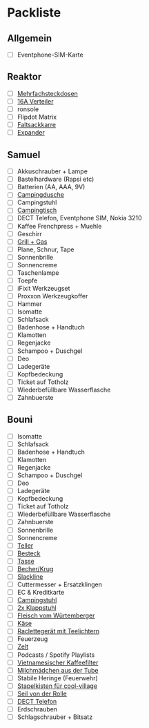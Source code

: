 # Packliste

## Allgemein
- [ ] Eventphone-SIM-Karte

## Reaktor
- [ ] [Mehrfachsteckdosen](https://github.com/samuelb/cccamp2019/issues/5)
- [ ] [16A Verteiler](https://github.com/samuelb/cccamp2019/issues/5)
- [ ] ronsole
- [ ] Flipdot Matrix
- [ ] [Faltsackkarre](https://github.com/samuelb/cccamp2019/issues/12)
- [ ] [Expander](https://github.com/samuelb/cccamp2019/issues/12)

## Samuel
- [ ] Akkuschrauber + Lampe
- [ ] Bastelhardware (Rapsi etc)
- [ ] Batterien (AA, AAA, 9V)
- [ ] [Campingdusche](https://github.com/samuelb/cccamp2019/issues/11)
- [ ] Campingstuhl
- [ ] [Campingtisch](https://github.com/samuelb/cccamp2019/issues/2)
- [ ] DECT Telefon, Eventphone SIM, Nokia 3210
- [ ] Kaffee Frenchpress + Muehle
- [ ] Geschirr
- [ ] [Grill + Gas](https://github.com/samuelb/cccamp2019/issues/4)
- [ ] Plane, Schnur, Tape
- [ ] Sonnenbrille
- [ ] Sonnencreme
- [ ] Taschenlampe
- [ ] Toepfe
- [ ] iFixit Werkzeugset
- [ ] Proxxon Werkzeugkoffer
- [ ] Hammer
- [ ] Isomatte
- [ ] Schlafsack
- [ ] Badenhose + Handtuch
- [ ] Klamotten
- [ ] Regenjacke
- [ ] Schampoo + Duschgel 
- [ ] Deo
- [ ] Ladegeräte
- [ ] Kopfbedeckung
- [ ] Ticket auf Totholz
- [ ] Wiederbefüllbare Wasserflasche
- [ ] Zahnbuerste

## Bouni

- [ ] Isomatte
- [ ] Schlafsack
- [ ] Badenhose + Handtuch
- [ ] Klamotten
- [ ] Regenjacke
- [ ] Schampoo + Duschgel 
- [ ] Deo
- [ ] Ladegeräte
- [ ] Kopfbedeckung
- [ ] Ticket auf Totholz
- [ ] Wiederbefüllbare Wasserflasche
- [ ] Zahnbuerste
- [ ] Sonnenbrille
- [ ] Sonnencreme
- [ ] [Teller](https://github.com/samuelb/cccamp2019/issues/6)
- [ ] [Besteck](https://github.com/samuelb/cccamp2019/issues/6)
- [ ] [Tasse](https://github.com/samuelb/cccamp2019/issues/6)
- [ ] [Becher/Krug](https://github.com/samuelb/cccamp2019/issues/6)
- [ ] [Slackline](https://github.com/samuelb/cccamp2019/issues/14)
- [ ] Cuttermesser + Ersatzklingen
- [ ] EC & Kreditkarte
- [ ] [Campingstuhl](https://github.com/samuelb/cccamp2019/issues/3)
- [ ] [2x Klappstuhl](https://github.com/samuelb/cccamp2019/issues/3)
- [ ] [Fleisch vom Würtemberger](https://github.com/samuelb/cccamp2019/issues/18)
- [ ] [Käse](https://github.com/samuelb/cccamp2019/issues/9)
- [ ] [Raclettegerät mit Teelichtern](https://github.com/samuelb/cccamp2019/issues/9)
- [ ] Feuerzeug
- [ ] [Zelt](https://github.com/samuelb/cccamp2019/issues/1)
- [ ] Podcasts / Spotify Playlists
- [ ] [Vietnamesischer Kaffeefilter](https://github.com/samuelb/cccamp2019/issues/7)
- [ ] [Milchmädchen aus der Tube](https://github.com/samuelb/cccamp2019/issues/7)
- [ ] Stabile Heringe (Feuerwehr)
- [ ] [Stapelkisten für cool-village](https://github.com/samuelb/cccamp2019/issues/11)
- [ ] [Seil von der Rolle](https://github.com/samuelb/cccamp2019/issues/20)
- [ ] [DECT Telefon](https://github.com/samuelb/cccamp2019/issues/24)
- [ ] Erdschrauben
- [ ] Schlagschrauber + Bitsatz
